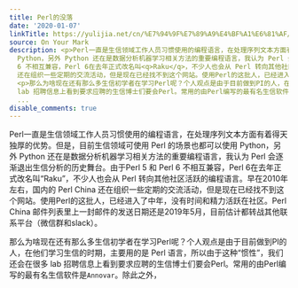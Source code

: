```yaml
---
title: Perl的没落
date: '2020-01-07'
linkTitle: https://yulijia.net/cn/%E7%94%9F%E7%89%A9%E4%BF%A1%E6%81%AF/2020/01/07/Fall-of-Perl.html
source: On Your Mark
description: <p>Perl一直是生信领域工作人员习惯使用的编程语言，在处理序列文本方面有着得天独厚的优势。但是，目前生信领域可使用 Perl 的场景也都可以使用
  Python，另外 Python 还在是数据分析机器学习相关方法的重要编程语言，我认为 Perl 会逐渐退出生信分析的历史舞台。由于Perl 5 和 Perl
  6 不相互兼容，Perl 6在去年正式改名叫<q>Raku</q>，不少人也会从 Perl 转向其他社区活跃的编程语言。早在2010年左右，国内的 Perl China
  还在组织一些定期的交流活动，但是现在已经找不到这个网站。使用Perl的这批人，已经进入了中年，没有时间和精力活跃在社区。Perl China 邮件列表里上一封邮件的发送日期还是2019年5月，目前估计都转战其他联系平台（微信群和slack）。</p>
  <p>那么为啥现在还有那么多生信初学者在学习Perl呢？个人观点是由于目前做到PI的人，在他们学习生信的时期，主要用的是 Perl 语言，所以由于这种<q>惯性</q>，我们还会在很多
  lab 招聘信息上看到要求应聘的生信博士们要会Perl。常用的由Perl编写的最有名生信软件是<code class="language-plaintext highlighter-rouge">Annovar</code>。除此之外，<code
  ...
disable_comments: true
---
```

<p>Perl一直是生信领域工作人员习惯使用的编程语言，在处理序列文本方面有着得天独厚的优势。但是，目前生信领域可使用 Perl 的场景也都可以使用 Python，另外 Python 还在是数据分析机器学习相关方法的重要编程语言，我认为 Perl 会逐渐退出生信分析的历史舞台。由于Perl 5 和 Perl 6 不相互兼容，Perl 6在去年正式改名叫<q>Raku</q>，不少人也会从 Perl 转向其他社区活跃的编程语言。早在2010年左右，国内的 Perl China 还在组织一些定期的交流活动，但是现在已经找不到这个网站。使用Perl的这批人，已经进入了中年，没有时间和精力活跃在社区。Perl China 邮件列表里上一封邮件的发送日期还是2019年5月，目前估计都转战其他联系平台（微信群和slack）。</p> <p>那么为啥现在还有那么多生信初学者在学习Perl呢？个人观点是由于目前做到PI的人，在他们学习生信的时期，主要用的是 Perl 语言，所以由于这种<q>惯性</q>，我们还会在很多 lab 招聘信息上看到要求应聘的生信博士们要会Perl。常用的由Perl编写的最有名生信软件是<code class="language-plaintext highlighter-rouge">Annovar</code>。除此之外，<code ...